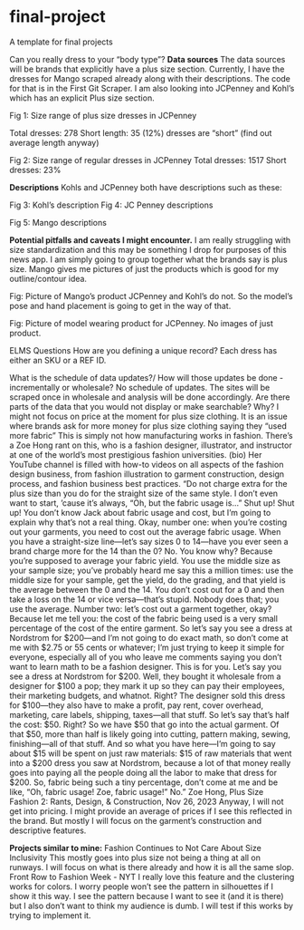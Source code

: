 # final-project
A template for final projects

Can you really dress to your “body type”?
**Data sources**
The data sources will be brands that explicitly have a plus size section. Currently, I have the dresses for Mango scraped already along with their descriptions. The code for that is in the First Git Scraper.
I am also looking into JCPenney and Kohl’s which has an explicit Plus size section. 

Fig 1: Size range of plus size dresses in JCPenney


Total dresses: 278
Short length: 35 (12%) dresses are “short” (find out average length anyway)



Fig 2: Size range of regular dresses in JCPenney 
Total dresses: 1517
Short dresses: 23%










**Descriptions**
Kohls and JCPenney both have descriptions such as these: 

Fig 3: Kohl’s description	Fig 4: JC Penney descriptions



Fig 5: Mango descriptions

**Potential pitfalls and caveats I might encounter.**
I am really struggling with size standardization and this may be something I drop for purposes of this news app. I am simply going to group together what the brands say is plus size. 
Mango gives me pictures of just the products which is good for my outline/contour idea. 

Fig: Picture of Mango’s product 
JCPenney and Kohl’s do not. So the model’s pose and hand placement is going to get in the way of that. 

Fig: Picture of model wearing product for JCPenney. No images of just product.

ELMS Questions
How are you defining a unique record?
Each dress has either an SKU or a REF ID. 

What is the schedule of data updates?/ How will those updates be done - incrementally or wholesale?
No schedule of updates. The sites will be scraped once in wholesale and analysis will be done accordingly. 
Are there parts of the data that you would not display or make searchable? Why?
I might not focus on price at the moment for plus size clothing. It is an issue where brands ask for more money for plus size clothing saying they “used more fabric” This is simply not how manufacturing works in fashion. There’s a Zoe Hong rant on this, who is a fashion designer, illustrator, and instructor at one of the world’s most prestigious fashion universities. (bio) Her YouTube channel is filled with how-to videos on all aspects of the fashion design business, from fashion illustration to garment construction, design process, and fashion business best practices.
“Do not charge extra for the plus size than you do for the straight size of the same style. I don’t even want to start, ’cause it’s always, “Oh, but the fabric usage is…” Shut up! Shut up! You don’t know Jack about fabric usage and cost, but I’m going to explain why that’s not a real thing. Okay, number one: when you’re costing out your garments, you need to cost out the average fabric usage. When you have a straight-size line—let’s say sizes 0 to 14—have you ever seen a brand charge more for the 14 than the 0? No. You know why? Because you’re supposed to average your fabric yield. You use the middle size as your sample size; you’ve probably heard me say this a million times: use the middle size for your sample, get the yield, do the grading, and that yield is the average between the 0 and the 14. You don’t cost out for a 0 and then take a loss on the 14 or vice versa—that’s stupid. Nobody does that; you use the average. Number two: let’s cost out a garment together, okay? Because let me tell you: the cost of the fabric being used is a very small percentage of the cost of the entire garment. So let’s say you see a dress at Nordstrom for $200—and I’m not going to do exact math, so don’t come at me with $2.75 or 55 cents or whatever; I’m just trying to keep it simple for everyone, especially all of you who leave me comments saying you don’t want to learn math to be a fashion designer. This is for you. Let’s say you see a dress at Nordstrom for $200. Well, they bought it wholesale from a designer for $100 a pop; they mark it up so they can pay their employees, their marketing budgets, and whatnot. Right? The designer sold this dress for $100—they also have to make a profit, pay rent, cover overhead, marketing, care labels, shipping, taxes—all that stuff. So let’s say that’s half the cost: $50. Right? So we have $50 that go into the actual garment. Of that $50, more than half is likely going into cutting, pattern making, sewing, finishing—all of that stuff. And so what you have here—I’m going to say about $15 will be spent on just raw materials: $15 of raw materials that went into a $200 dress you saw at Nordstrom, because a lot of that money really goes into paying all the people doing all the labor to make that dress for $200. So, fabric being such a tiny percentage, don’t come at me and be like, “Oh, fabric usage! Zoe, fabric usage!” No.” 
Zoe Hong, Plus Size Fashion 2: Rants, Design, & Construction, Nov 26, 2023
Anyway, I will not get into pricing. I might provide an average of prices if I see this reflected in the brand. But mostly I will focus on the garment’s construction and descriptive features. 


**Projects similar to mine:**
Fashion Continues to Not Care About Size Inclusivity 
This mostly goes into plus size not being a thing at all on runways. I will focus on what is there already and how it is all the same slop. 
Front Row to Fashion Week - NYT
I really love this feature and the clustering works for colors. I worry people won’t see the pattern in silhouettes if I show it this way. I see the pattern because I want to see it (and it is there) but I also don’t want to think my audience is dumb. I will test if this works by trying to implement it. 
